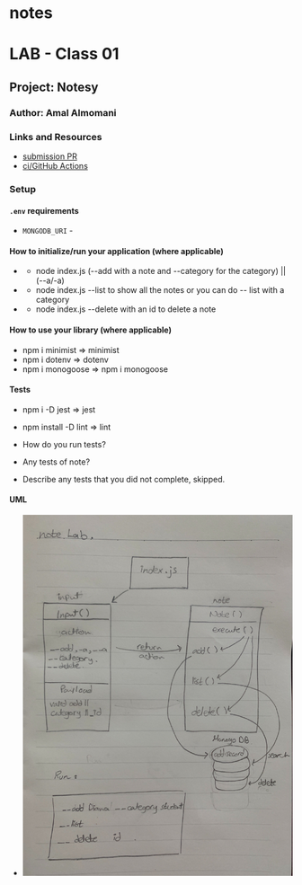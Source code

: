 # notes

# LAB - Class 01

## Project: Notesy


### Author: Amal Almomani

### Links and Resources

- [submission PR](https://github.com/amal-401-advanced-javascript/notes/pull/6)
- [ci/GitHub Actions](https://github.com/amal-401-advanced-javascript/notes/runs/720567821?check_suite_focus=true)



### Setup

#### `.env` requirements 
- `MONGODB_URI` -

#### How to initialize/run your application (where applicable)

- * node index.js (--add with a note and --category for the category) || (--a/-a)
- * node index.js --list to show all the notes or you can do -- list with a category 
- * node index.js --delete with an id to delete a note 
#### How to use your library (where applicable)
 
- npm i minimist => minimist
- npm i dotenv => dotenv
- npm i monogoose => npm i monogoose

#### Tests
- npm i -D jest => jest 
- npm install -D lint => lint

- How do you run tests?
- Any tests of note?
- Describe any tests that you did not complete, skipped.

#### UML

- ![](note-UML.jpg)
